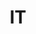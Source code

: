 ---
layout: collection
title: "IT"
collection: it
#permalink: /it/
author_profile: true
entries_layout: grid
classes: wide

sidebar:
  title: "IT"
  nav: "it-sidebar"
---